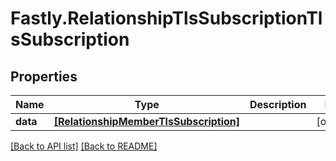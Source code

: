 # Fastly.RelationshipTlsSubscriptionTlsSubscription

## Properties

Name | Type | Description | Notes
------------ | ------------- | ------------- | -------------
**data** | [**[RelationshipMemberTlsSubscription]**](RelationshipMemberTlsSubscription.md) |  | [optional] 


[[Back to API list]](../../README.md#endpoints) [[Back to README]](../../README.md)
